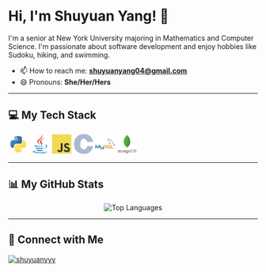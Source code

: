 # Hi, I'm Shuyuan Yang! 👋

I'm a senior at New York University majoring in Mathematics and Computer Science. I'm passionate about software development and enjoy hobbies like Sudoku, hiking, and swimming.

- 📫 How to reach me: **shuyuanyang04@gmail.com**
- 😄 Pronouns: **She/Her/Hers**

---

## 💻 My Tech Stack
<p align="left">
  <img src="https://raw.githubusercontent.com/devicons/devicon/master/icons/python/python-original.svg" alt="python" width="40" height="40"/>
  <img src="https://raw.githubusercontent.com/devicons/devicon/master/icons/java/java-original.svg" alt="java" width="40" height="40"/>
  <img src="https://raw.githubusercontent.com/devicons/devicon/master/icons/javascript/javascript-original.svg" alt="javascript" width="40" height="40"/>
  <img src="https://raw.githubusercontent.com/devicons/devicon/master/icons/c/c-original.svg" alt="cplusplus" width="40" height="40"/>
  <img src="https://raw.githubusercontent.com/devicons/devicon/master/icons/mysql/mysql-original-wordmark.svg" alt="sql" width="40" height="40"/>
  <img src="https://raw.githubusercontent.com/devicons/devicon/master/icons/mongodb/mongodb-original-wordmark.svg" alt="mongodb" width="40" height="40"/>
</p>

---

## 📊 My GitHub Stats
<p align="center">
  <img src="https://github-readme-stats.vercel.app/api/top-langs/?username=shuyuanyyy&layout=compact&theme=radical" alt="Top Languages">
</p>

---

## 🔗 Connect with Me

<p align="left">
  <a href="https://linkedin.com/in/shuyuanyyy" target="blank">
    <img align="center" src="https://raw.githubusercontent.com/rahuldkjain/github-profile-readme-generator/master/src/images/icons/Social/linked-in-alt.svg" alt="shuyuanyyy" height="30" width="40" />
  </a>
  </p>
